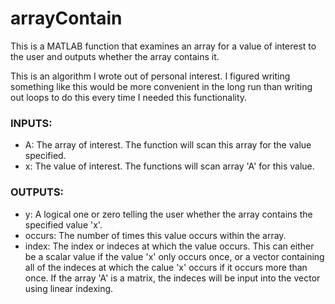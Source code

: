 # arrayContain
This is a MATLAB function that examines an array for a value of interest to the user and outputs whether the array contains it.

This is an algorithm I wrote out of personal interest. I figured writing something like this would be more convenient in the long run than writing out loops to do this every time I needed this functionality.

### INPUTS:
* A: The array of interest. The function will scan this array for the value specified.
* x: The value of interest. The functions will scan array 'A' for this value.

### OUTPUTS:
* y: A logical one or zero telling the user whether the array contains the specified value 'x'.
* occurs: The number of times this value occurs within the array.
* index: The index or indeces at which the value occurs. This can either be a scalar value if the value 'x' only occurs once, or a vector containing all of the indeces at which the calue 'x' occurs if it occurs more than once. If the array 'A' is a matrix, the indeces will be input into the vector using linear indexing.
